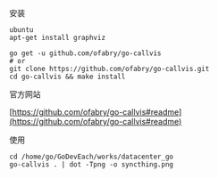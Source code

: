安装

```
ubuntu
apt-get install graphviz

go get -u github.com/ofabry/go-callvis
# or
git clone https://github.com/ofabry/go-callvis.git
cd go-callvis && make install
```

官方网站

[https://github.com/ofabry/go-callvis#readme](https://github.com/ofabry/go-callvis#readme)

使用


```
cd /home/go/GoDevEach/works/datacenter_go
go-callvis . | dot -Tpng -o syncthing.png
```

